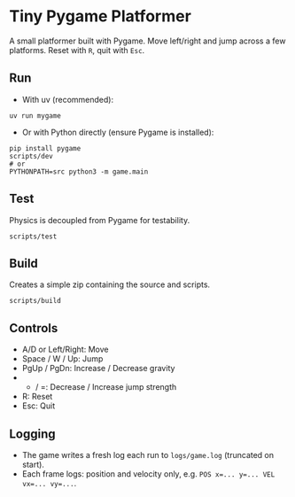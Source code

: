 # Tiny Pygame Platformer

A small platformer built with Pygame. Move left/right and jump across a few platforms. Reset with `R`, quit with `Esc`.

## Run

- With uv (recommended):

```
uv run mygame
```

- Or with Python directly (ensure Pygame is installed):

```
pip install pygame
scripts/dev
# or
PYTHONPATH=src python3 -m game.main
```

## Test

Physics is decoupled from Pygame for testability.

```
scripts/test
```

## Build

Creates a simple zip containing the source and scripts.

```
scripts/build
```

## Controls

- A/D or Left/Right: Move
- Space / W / Up: Jump
- PgUp / PgDn: Increase / Decrease gravity
- - / =: Decrease / Increase jump strength
- R: Reset
- Esc: Quit

## Logging

- The game writes a fresh log each run to `logs/game.log` (truncated on start).
- Each frame logs: position and velocity only, e.g. `POS x=... y=... VEL vx=... vy=...`.
